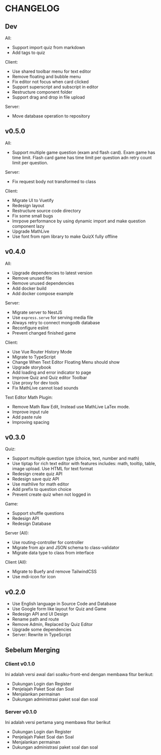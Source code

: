# CHANGELOG

## Dev

All:

- Support import quiz from markdown
- Add tags to quiz

Client:

- Use shared toolbar menu for text editor
- Remove floating and bubble menu
- Fix editor not focus when card clicked
- Support superscript and subscript in editor
- Restructure component folder
- Support drag and drop in file upload

Server:

- Move database operation to repository

## v0.5.0

All:

- Support multiple game question (exam and flash card). Exam game has time limit. Flash card game has time limit per question adn retry count limit per question.

Server:

- Fix request body not transformed to class

Client:

- Migrate UI to Vuetify
- Redesign layout
- Restructure source code directory
- Fix some small bugs
- Imrpove performance by using dynamic import and make question component lazy
- Upgrade MathLive
- Use font from npm library to make QuizX fully offline

## v0.4.0

All:

- Upgrade dependencies to latest version
- Remove unused file
- Remove unused dependencies
- Add docker build
- Add docker compose example

Server:

- Migrate server to NestJS
- Use `express.serve` for serving media file
- Always retry to connect mongodb database
- Reconfigure eslint
- Prevent changed finished game

Client:

- Use Vue Router History Mode
- Migrate to TypeScript
- Change When Text Editor Floating Menu should show
- Upgrade storybook
- Add loading and error indicator to page
- Improve Quiz and Quiz editor Toolbar
- Use proxy for dev tools
- Fix MathLive cannot load sounds

Text Editor Math Plugin:

- Remove Math Raw Edit, Instead use MathLive LaTex mode.
- Improve input rule
- Add paste rule
- Improving spacing

## v0.3.0

Quiz:

- Support multiple question type (choice, text, number and math)
- Use tiptap for rich text editor with features includes: math, tooltip, table, image upload. Use HTML for text format
- Redesign create quiz API
- Redesign save quiz API
- Use mathlive for math editor
- Add prefix to question choice
- Prevent create quiz when not logged in

Game:

- Support shuffle questions
- Redesign API
- Redesign Database

Server (All):

- Use routing-controller for controller
- Migrate from ajv and JSON schema to class-validator
- Migrate data type to class from interface

Client (All):

- Migrate to Buefy and remove TailwindCSS
- Use mdi-icon for icon

## v0.2.0

- Use English language in Source Code and Database
- Use Google form like layout for Quiz and Game
- Redesign API and UI Design
- Rename path and route
- Remove Admin, Replaced by Quiz Editor
- Upgrade some dependencies
- Server: Rewrite in TypeScript

## Sebelum Merging

### Client v0.1.0

Ini adalah versi awal dari soalku-front-end dengan membawa fitur berikut:

- Dukungan Login dan Register
- Penjelajah Paket Soal dan Soal
- Menjalankan permainan
- Dukungan administrasi paket soal dan soal

### Server v0.1.0

Ini adalah versi pertama yang membawa fitur berikut

- Dukungan Login dan Register
- Penjelajah Paket Soal dan Soal
- Menjalankan permainan
- Dukungan administrasi paket soal dan soal
